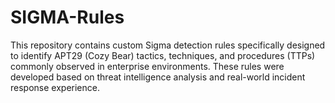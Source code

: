 # SIGMA-Rules
This repository contains custom Sigma detection rules specifically designed to identify APT29 (Cozy Bear) tactics, techniques, and procedures (TTPs) commonly observed in enterprise environments. These rules were developed based on threat intelligence analysis and real-world incident response experience.
